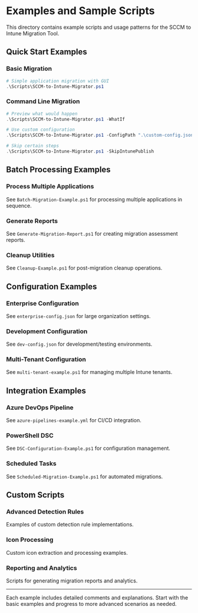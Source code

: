 # Examples and Sample Scripts

This directory contains example scripts and usage patterns for the SCCM to Intune Migration Tool.

## Quick Start Examples

### Basic Migration
```powershell
# Simple application migration with GUI
.\Scripts\SCCM-to-Intune-Migrator.ps1
```

### Command Line Migration
```powershell
# Preview what would happen
.\Scripts\SCCM-to-Intune-Migrator.ps1 -WhatIf

# Use custom configuration
.\Scripts\SCCM-to-Intune-Migrator.ps1 -ConfigPath ".\custom-config.json"

# Skip certain steps
.\Scripts\SCCM-to-Intune-Migrator.ps1 -SkipIntunePublish
```

## Batch Processing Examples

### Process Multiple Applications
See `Batch-Migration-Example.ps1` for processing multiple applications in sequence.

### Generate Reports
See `Generate-Migration-Report.ps1` for creating migration assessment reports.

### Cleanup Utilities
See `Cleanup-Example.ps1` for post-migration cleanup operations.

## Configuration Examples

### Enterprise Configuration
See `enterprise-config.json` for large organization settings.

### Development Configuration  
See `dev-config.json` for development/testing environments.

### Multi-Tenant Configuration
See `multi-tenant-example.ps1` for managing multiple Intune tenants.

## Integration Examples

### Azure DevOps Pipeline
See `azure-pipelines-example.yml` for CI/CD integration.

### PowerShell DSC
See `DSC-Configuration-Example.ps1` for configuration management.

### Scheduled Tasks
See `Scheduled-Migration-Example.ps1` for automated migrations.

## Custom Scripts

### Advanced Detection Rules
Examples of custom detection rule implementations.

### Icon Processing
Custom icon extraction and processing examples.

### Reporting and Analytics
Scripts for generating migration reports and analytics.

---

Each example includes detailed comments and explanations. Start with the basic examples and progress to more advanced scenarios as needed.
